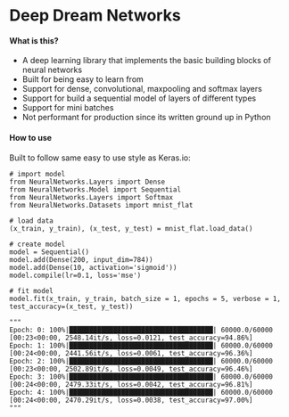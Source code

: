# Deep Dream Networks 

#### What is this?
- A deep learning library that implements the basic building blocks of neural networks
- Built for being easy to learn from
- Support for dense, convolutional, maxpooling and softmax layers
- Support for build a sequential model of layers of different types
- Support for mini batches
- Not performant for production since its written ground up in Python

#### How to use

Built to follow same easy to use style as Keras.io:

````
# import model
from NeuralNetworks.Layers import Dense
from NeuralNetworks.Model import Sequential
from NeuralNetworks.Layers import Softmax
from NeuralNetworks.Datasets import mnist_flat

# load data
(x_train, y_train), (x_test, y_test) = mnist_flat.load_data()

# create model
model = Sequential()
model.add(Dense(200, input_dim=784))
model.add(Dense(10, activation='sigmoid'))
model.compile(lr=0.1, loss='mse')

# fit model
model.fit(x_train, y_train, batch_size = 1, epochs = 5, verbose = 1, test_accuracy=(x_test, y_test))

"""
Epoch: 0: 100%|████████████████████████████████████| 60000.0/60000 [00:23<00:00, 2548.14it/s, loss=0.0121, test_accuracy=94.86%]
Epoch: 1: 100%|████████████████████████████████████| 60000.0/60000 [00:24<00:00, 2441.56it/s, loss=0.0061, test_accuracy=96.36%]
Epoch: 2: 100%|████████████████████████████████████| 60000.0/60000 [00:23<00:00, 2502.89it/s, loss=0.0049, test_accuracy=96.46%]
Epoch: 3: 100%|████████████████████████████████████| 60000.0/60000 [00:24<00:00, 2479.33it/s, loss=0.0042, test_accuracy=96.81%]
Epoch: 4: 100%|████████████████████████████████████| 60000.0/60000 [00:24<00:00, 2470.29it/s, loss=0.0038, test_accuracy=97.00%]
"""
